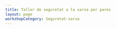 ```yaml
---
title: Taller de seguretat a la xarxa per pares
layout: page
workshopCategory: Seguretat-xarxa
---
```

